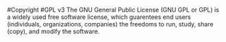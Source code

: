 #Copyright
#GPL v3
The GNU General Public License (GNU GPL or GPL) is a widely used free software license, which guarentees end users (individuals, organizations, companies) the freedoms to run, study, share (copy), and modify the software.
